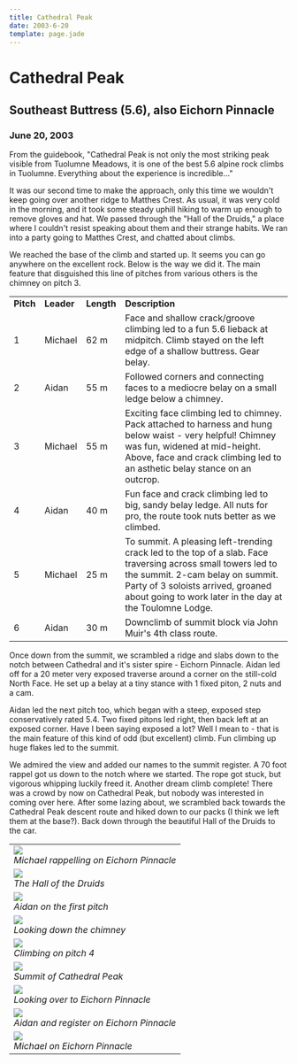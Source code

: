 ```yaml
---
title: Cathedral Peak
date: 2003-6-20
template: page.jade
---
```


<h1>Cathedral Peak</h1>
<h2>Southeast Buttress (5.6), also Eichorn Pinnacle</h2>
<h3>June 20, 2003</h3>


From the guidebook, "Cathedral Peak is not only the most striking peak
visible from Tuolumne Meadows, it is one of the best 5.6 alpine rock climbs
in Tuolumne. Everything about the experience is incredible..."


It was our second time to make the approach, only this time we wouldn't
keep going over another ridge to Matthes Crest. As usual, it was very cold
in the morning, and it took some steady uphill hiking to warm up enough to
remove gloves and hat. We passed through the "Hall of the Druids," a place
where I couldn't resist speaking about them and their strange habits.
We ran into a party going to Matthes Crest, and chatted about climbs.


We reached the base of the climb and started up. It seems you can go
anywhere on the excellent rock. Below is the way we did it. The main feature
that disguished this line of pitches from various others is the chimney on
pitch 3.



<table>
<tr>
<td><b>Pitch</td>
<td><b>Leader</td>
<td><b>Length</td>
<td><b>Description</td>
</tr>


<tr>
<td>1</td>
<td>Michael</td>
<td>62 m</td>
<td>Face and shallow crack/groove climbing led to a fun 5.6 lieback at midpitch.
Climb stayed on the left edge of a shallow buttress. Gear belay.
</td>
</tr>


<tr>
<td>2</td>
<td>Aidan</td>
<td>55 m</td>
<td>Followed corners and connecting faces to a mediocre belay on a small ledge
below a chimney.
</td>
</tr>


<tr>
<td>3</td>
<td>Michael</td>
<td>55 m</td>
<td>Exciting face climbing led to chimney. Pack attached to harness and hung
below waist - very helpful! Chimney was fun, widened at mid-height.
Above, face and crack climbing led to an asthetic belay stance on an outcrop.
</td>
</tr>


<tr>
<td>4</td>
<td>Aidan</td>
<td>40 m</td>
<td>Fun face and crack climbing led to big, sandy belay ledge. All nuts for pro,
the route took nuts better as we climbed.
</td>
</tr>


<tr>
<td>5</td>
<td>Michael</td>
<td>25 m</td>
<td>To summit. A pleasing left-trending crack led to the top of a slab.
Face traversing across small towers led to the summit. 2-cam belay on summit.
Party of 3 soloists arrived, groaned about going to work later in the day
at the Toulomne Lodge.
</td>
</tr>


<tr>
<td>6</td>
<td>Aidan</td>
<td>30 m</td>
<td>Downclimb of summit block via John Muir's 4th class route. 
</td>
</tr>


</table>



Once down from the summit, we scrambled a ridge and slabs down to
the notch between Cathedral and it's sister spire - Eichorn Pinnacle.
Aidan led off for a 20 meter very exposed traverse around a corner
on the still-cold North Face. He set up a belay at a tiny stance
with 1 fixed piton, 2 nuts and a cam.


Aidan led the next pitch too, which began with a steep, exposed step
conservatively rated 5.4. Two fixed pitons led right, then back left at
an exposed corner. Have I been saying exposed a lot? Well I mean to - that
is the main feature of this kind of odd (but excellent) climb.
Fun climbing up huge flakes led to the summit.


We admired the view and added our names to the summit register.
A 70 foot rappel got us down to the notch where we started.
The rope got stuck, but vigorous whipping luckily freed it.
Another dream climb complete! There was a crowd by now on
Cathedral Peak, but nobody was interested in coming over here.
After some lazing about, we scrambled back towards the Cathedral Peak
descent route and hiked down to our packs (I think we left them at
the base?). Back down through the beautiful Hall of the Druids to
the car.




</td>

<td width="30%" valign=top>
<table>
<tr><td>
<a href="images/eichornrap.jpg"><img src="images/eichornrap.jpg"></a><br>
<i>Michael rappelling on Eichorn Pinnacle</i>
</td></tr>
<tr><td>
<a href="images/druids.jpg"><img src="images/druids.jpg"></a><br>
<i>The Hall of the Druids</i>
</td></tr>
<tr><td>
<a href="images/cathp1.jpg"><img src="images/cathp1.jpg"></a><br>
<i>Aidan on the first pitch</i>
</td></tr>
<tr><td>
<a href="images/chimpitch.jpg"><img src="images/chimpitch.jpg"></a><br>
<i>Looking down the chimney</i>
</td></tr>
<tr><td>
<a href="images/oncath.jpg"><img src="images/oncath.jpg"></a><br>
<i>Climbing on pitch 4</i>
</td></tr>
<tr><td>
<a href="images/topocath.jpg"><img src="images/topocath.jpg"></a><br>
<i>Summit of Cathedral Peak</i>
</td></tr>
<tr><td>
<a href="images/eichorn.jpg"><img src="images/eichorn.jpg"></a><br>
<i>Looking over to Eichorn Pinnacle</i>
</td></tr>
<tr><td>
<a href="images/topoeichorn.jpg"><img src="images/topoeichorn.jpg"></a><br>
<i>Aidan and register on Eichorn Pinnacle</i>
</td></tr>
<tr><td>
<a href="images/topoeichorn1.jpg"><img src="images/topoeichorn1.jpg"></a><br>
<i>Michael on Eichorn Pinnacle</i>
